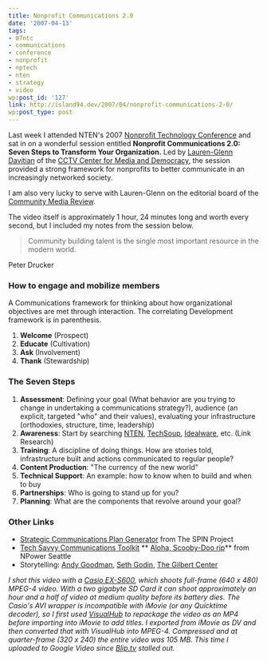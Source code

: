 ```yaml
---
title: Nonprofit Communications 2.0
date: '2007-04-13'
tags:
- 07ntc
- communications
- conference
- nonprofit
- nptech
- nten
- strategy
- video
wp:post_id: '127'
link: http://island94.dev/2007/04/nonprofit-communications-2-0/
wp:post_type: post
---
```


Last week I attended NTEN's 2007 [Nonprofit Technology Conference](http://nten.org/ntc) and sat in on a wonderful session entitled **Nonprofit Communications 2.0: Seven Steps to Transform Your Organization.** Led by [Lauren-Glenn Davitian](http://www.cctv.org/index.php?SiteAlias=cctv&PageAlias=CCTV_Staff#LG) of the [CCTV Center for Media and Democracy](http://www.cctv.org/), the session provided a strong framework for nonprofits to better communicate in an increasingly networked society.

I am also very lucky to serve with Lauren-Glenn on the editorial board of the [Community Media Review](http://communitymediareview.org/).

The video itself is approximately 1 hour, 24 minutes long and worth every second, but I included my notes from the session below.

>

> Community building talent is the single most important resource in the modern world.

Peter Drucker

### How to engage and mobilize members

A Communications framework for thinking about how organizational objectives are met through interaction. The correlating Development framework is in parenthesis.

1. **Welcome** (Prospect)
2. **Educate** (Cultivation)
3. **Ask** (Involvement)
4. **Thank** (Stewardship)

### The Seven Steps

1. **Assessment**: Defining your goal (What behavior are you trying to change in undertaking a communications strategy?), audience (an explicit, targeted "who" and their values), evaluating your infrastructure (orthodoxies, structure, time, leadership)
2. **Awareness**: Start by searching [NTEN](http://nten.org), [TechSoup](http://techsoup.org), [Idealware](http://www.idealware.org/), etc. (Link Research)
3. **Training**: A discipline of doing things. How are stories told, infrastructure built and actions communicated to regular people?
4. **Content Production**: "The currency of the new world"
5. **Technical Support**: An example: how to know when to build and when to buy
6. **Partnerships**: Who is going to stand up for you?
7. **Planning**: What are the components that revolve around your goal?

### Other Links

- [Strategic Communications Plan Generator](https://secure.spinproject.org/modinput4.php?modin=56) from The SPIN Project
- [Tech Savvy Communications Toolkit](http://www.npowerseattle.org/education/resources/communications.htm) ** [Aloha, Scooby-Doo rip](http://time-travel.com/?aloha_scooby_doo)** from NPower Seattle
- Storytelling: [Andy Goodman](http://www.agoodmanonline.com/), [Seth Godin](http://sethgodin.typepad.com/), [The Gilbert Center](http://www.gilbert.org/)

_I shot this video with a [Casio EX-S600](http://www.amazon.com/Casio-Exilim-EX-S600-Digital-Optical/dp/B000E158D4), which shoots full-frame (640 x 480) MPEG-4 video. With a two gigabyte SD Card it can shoot approximately an hour and a half of video at medium quality before its battery dies. The Casio's AVI wrapper is incompatible with iMovie (or any Quicktime decoder), so I first used [VisualHub](http://www.techspansion.com/visualhub/) to repackage the video as an MP4 before importing into iMovie to add titles. I exported from iMovie as DV and then converted that with VisualHub into MPEG-4. Compressed and at quarter-frame (320 x 240) the entire video was 105 MB. This time I uploaded to Google Video since [Blip.tv](http://blip.tv) stalled out._